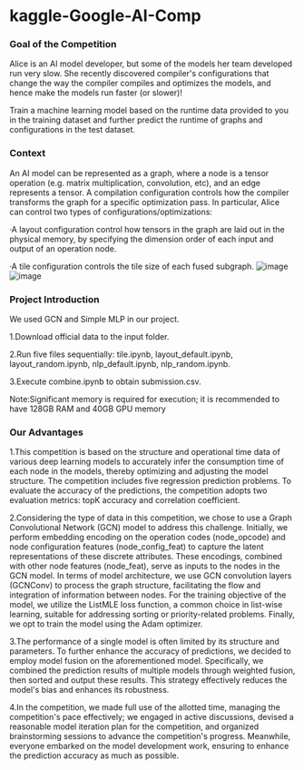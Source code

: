 # kaggle-Google-AI-Comp
### Goal of the Competition

Alice is an AI model developer, but some of the models her team developed run very slow. She recently discovered compiler's configurations that change the way the compiler compiles and optimizes the models, and hence make the models run faster (or slower)! 

Train a machine learning model based on the runtime data provided to you in the training dataset and further predict the runtime of graphs and configurations in the test dataset.

### Context
An AI model can be represented as a graph, where a node is a tensor operation (e.g. matrix multiplication, convolution, etc), and an edge represents a tensor. A compilation configuration controls how the compiler transforms the graph for a specific optimization pass. In particular, Alice can control two types of configurations/optimizations:

·A layout configuration control how tensors in the graph are laid out in the physical memory, by specifying the dimension order of each input and output of an operation node.

·A tile configuration controls the tile size of each fused subgraph.
![image](https://github.com/kaamava/kaggle-Google-AI-Comp/assets/106901273/a857a8b7-5f01-486d-b7a7-7522957c0b00)
![image](https://github.com/kaamava/kaggle-Google-AI-Comp/assets/106901273/a84c79da-e9c1-4f95-86af-de7426cd070f)


### Project Introduction
We used GCN and Simple MLP in our project.

1.Download official data to the input folder.

2.Run five files sequentially: tile.ipynb, layout_default.ipynb, layout_random.ipynb, nlp_default.ipynb, nlp_random.ipynb.

3.Execute combine.ipynb to obtain submission.csv.

Note:Significant memory is required for execution; it is recommended to have 128GB RAM and 40GB GPU memory

### Our Advantages
1.This competition is based on the structure and operational time data of various deep learning models to accurately infer the consumption time of each node in the models, thereby optimizing and adjusting the model structure. The competition includes five regression prediction problems. To evaluate the accuracy of the predictions, the competition adopts two evaluation metrics: topK accuracy and correlation coefficient. 

2.Considering the type of data in this competition, we chose to use a Graph Convolutional Network (GCN) model to address this challenge. Initially, we perform embedding encoding on the operation codes (node_opcode) and node configuration features (node_config_feat) to capture the latent representations of these discrete attributes. These encodings, combined with other node features (node_feat), serve as inputs to the nodes in the GCN model. In terms of model architecture, we use GCN convolution layers (GCNConv) to process the graph structure, facilitating the flow and integration of information between nodes. For the training objective of the model, we utilize the ListMLE loss function, a common choice in list-wise learning, suitable for addressing sorting or priority-related problems. Finally, we opt to train the model using the Adam optimizer. 

3.The performance of a single model is often limited by its structure and parameters. To further enhance the accuracy of predictions, we decided to employ model fusion on the aforementioned model. Specifically, we combined the prediction results of multiple models through weighted fusion, then sorted and output these results. This strategy effectively reduces the model's bias and enhances its robustness. 

4.In the competition, we made full use of the allotted time, managing the competition's pace effectively; we engaged in active discussions, devised a reasonable model iteration plan for the competition, and organized brainstorming sessions to advance the competition's progress. Meanwhile, everyone embarked on the model development work, ensuring to enhance the prediction accuracy as much as possible. 

